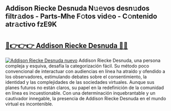 ## Addison Riecke Desnuda N𝚞𝚎vos desn𝚞dos filtr𝚊dos - Parts-Mhe F𝚘tos vid𝚎o - C𝚘ntenido atr𝚊ctivo fzE9K

# <h2><a href="http://mb5im1.tromn.icu/?c=Addison+Riecke+Desnuda">🔗👉👉👉 Addison Riecke Desnuda 🔗🔗</a></h2>

[![Addison Riecke Desnuda nuevo](https://i.imgur.com/pEAQMta.gif)](http://mb5im1.tromn.icu/?c=Addison+Riecke+Desnuda)
Addison Riecke Desnuda, una persona compleja y esquiva, desafía la categorización fácil. Su método poco convencional de interactuar con audiencias en línea ha atraído y ofendido a los observadores, estimulando debates sobre el consentimiento, la identidad y las complejidades de las sociedades virtuales. Aunque sus planes futuros no están claros, su papel en la redefinición de la comunidad en línea es incuestionable. Con una determinación inquebrantable y un cautivador innegable, la presencia de Addison Riecke Desnuda en el mundo virtual es incontenible.
